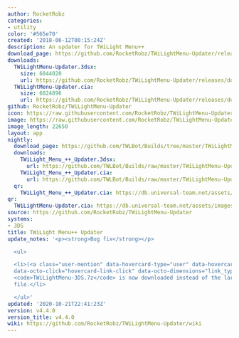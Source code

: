 ```yaml
---
author: RocketRobz
categories:
- utility
color: '#565e70'
created: '2018-06-12T00:15:24Z'
description: An updater for TWiLight Menu++
download_page: https://github.com/RocketRobz/TWiLightMenu-Updater/releases/tag/v4.4.0
downloads:
  TWiLightMenu-Updater.3dsx:
    size: 6844020
    url: https://github.com/RocketRobz/TWiLightMenu-Updater/releases/download/v4.4.0/TWiLightMenu-Updater.3dsx
  TWiLightMenu-Updater.cia:
    size: 6824896
    url: https://github.com/RocketRobz/TWiLightMenu-Updater/releases/download/v4.4.0/TWiLightMenu-Updater.cia
github: RocketRobz/TWiLightMenu-Updater
icon: https://raw.githubusercontent.com/RocketRobz/TWiLightMenu-Updater/master/app/icon.png
image: https://raw.githubusercontent.com/RocketRobz/TWiLightMenu-Updater/master/app/banner.png
image_length: 22650
layout: app
nightly:
  download_page: https://github.com/TWLBot/Builds/tree/master/TWiLightMenu-Updater
  downloads:
    TWiLight_Menu_++_Updater.3dsx:
      url: https://github.com/TWLBot/Builds/raw/master/TWiLightMenu-Updater/TWiLight_Menu%2B%2B_Updater.3dsx
    TWiLight_Menu_++_Updater.cia:
      url: https://github.com/TWLBot/Builds/raw/master/TWiLightMenu-Updater/TWiLight_Menu%2B%2B_Updater.cia
  qr:
    TWiLight_Menu_++_Updater.cia: https://db.universal-team.net/assets/images/qr/nightly/twilight_menu__updater.cia.png
qr:
  TWiLightMenu-Updater.cia: https://db.universal-team.net/assets/images/qr/twilightmenu-updater.cia.png
source: https://github.com/RocketRobz/TWiLightMenu-Updater
systems:
- 3DS
title: TWiLight Menu++ Updater
update_notes: '<p><strong>Bug fix</strong></p>

  <ul>

  <li>(<a class="user-mention" data-hovercard-type="user" data-hovercard-url="/users/Epicpkmn11/hovercard"
  data-octo-click="hovercard-link-click" data-octo-dimensions="link_type:self" href="https://github.com/Epicpkmn11">@Epicpkmn11</a>)
  <code>TWiLightMenu-3DS.7z</code> is now downloaded instead of the larger <code>TWiLightMenu.7z</code>
  file.</li>

  </ul>'
updated: '2020-10-21T22:41:23Z'
version: v4.4.0
version_title: v4.4.0
wiki: https://github.com/RocketRobz/TWiLightMenu-Updater/wiki
---
```

